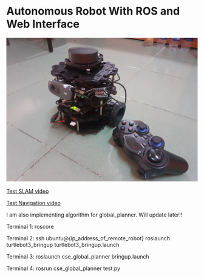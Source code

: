 # Autonomous Robot With ROS and Web Interface

![](robot.jpg)

[Test SLAM video](https://drive.google.com/file/d/1RyLP1ap0MhS0q9NDTvzyzbdhAX0FgNUc/view?usp=sharing)

[Test Navigation video](https://drive.google.com/file/d/1xu4qLmRwJadYSF25RUl9RiRSYW9SUtGV/view?usp=sharing)

I am also implementing algorithm for global_planner. Will update later!!

Terminal 1:
roscore

Terminal 2:
ssh ubuntu@{ip_address_of_remote_robot}
roslaunch turtlebot3_bringup turtlebot3_bringup.launch

Terminal 3:
roslaunch cse_global_planner bringup.launch

Terminal 4:
rosrun cse_global_planner test.py
